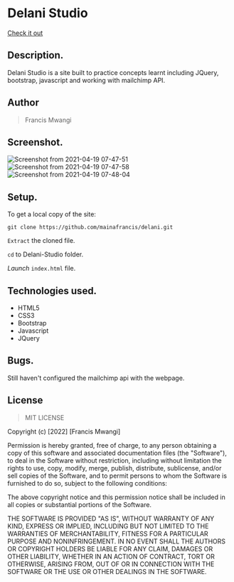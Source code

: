 # Delani Studio

[Check it out](https://mainafrancis.github.io/delani/)
## Description.
Delani Studio is a site built to practice concepts learnt including JQuery, bootstrap, javascript and working with mailchimp API.

## Author
>Francis Mwangi

## Screenshot.
![Screenshot from 2021-04-19 07-47-51](https://user-images.githubusercontent.com/81610268/115183157-eed6b180-a0e3-11eb-9d9d-25aeeb49fcae.png)
![Screenshot from 2021-04-19 07-47-58](https://user-images.githubusercontent.com/81610268/115183199-fd24cd80-a0e3-11eb-9e0b-29f7833a08cd.png)
![Screenshot from 2021-04-19 07-48-04](https://user-images.githubusercontent.com/81610268/115183209-ff872780-a0e3-11eb-9390-3f5e99694389.png)


## Setup.
To get a local copy of the site:

`git clone https://github.com/mainafrancis/delani.git`

`Extract` the cloned file.

`cd` to Delani-Studio folder.

*Launch* `index.html` file.

## Technologies used.
* HTML5
* CSS3
* Bootstrap
* Javascript
* JQuery

## Bugs.
Still haven't configured the mailchimp api with the webpage.

## License
>MIT LICENSE


Copyright (c) [2022] [Francis Mwangi]

Permission is hereby granted, free of charge, to any person obtaining a copy
of this software and associated documentation files (the "Software"), to deal
in the Software without restriction, including without limitation the rights
to use, copy, modify, merge, publish, distribute, sublicense, and/or sell
copies of the Software, and to permit persons to whom the Software is
furnished to do so, subject to the following conditions:

The above copyright notice and this permission notice shall be included in all
copies or substantial portions of the Software.

THE SOFTWARE IS PROVIDED "AS IS", WITHOUT WARRANTY OF ANY KIND, EXPRESS OR
IMPLIED, INCLUDING BUT NOT LIMITED TO THE WARRANTIES OF MERCHANTABILITY,
FITNESS FOR A PARTICULAR PURPOSE AND NONINFRINGEMENT. IN NO EVENT SHALL THE
AUTHORS OR COPYRIGHT HOLDERS BE LIABLE FOR ANY CLAIM, DAMAGES OR OTHER
LIABILITY, WHETHER IN AN ACTION OF CONTRACT, TORT OR OTHERWISE, ARISING FROM,
OUT OF OR IN CONNECTION WITH THE SOFTWARE OR THE USE OR OTHER DEALINGS IN THE
SOFTWARE.
